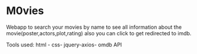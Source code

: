 # M0vies
Webapp to search your movies by name to see all information about the movie(poster,actors,plot,rating) also you can click to get redirected to imdb.

Tools used:
html - css- jquery-axios- omdb API
